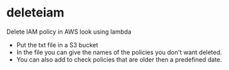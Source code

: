 # deleteiam
Delete IAM policy in AWS look using lambda

- Put the txt file in a S3 bucket
- In the file you can give the names of the policies you don't want deleted.
- You can also add to check policies that are older then a predefined date.
